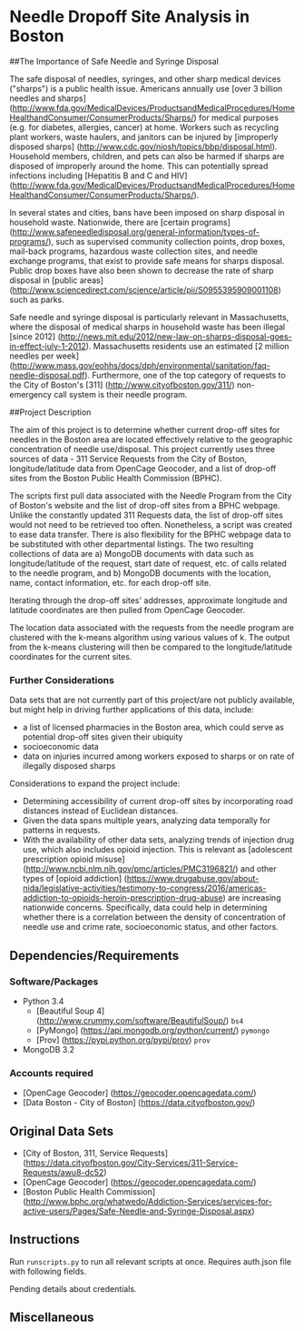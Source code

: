 Needle Dropoff Site Analysis in Boston
==============================

##The Importance of Safe Needle and Syringe Disposal

The safe disposal of needles, syringes, and other sharp medical devices ("sharps") is a public health issue. Americans annually use [over 3 billion needles and sharps] (http://www.fda.gov/MedicalDevices/ProductsandMedicalProcedures/HomeHealthandConsumer/ConsumerProducts/Sharps/) for medical purposes (e.g. for diabetes, allergies, cancer) at home. Workers such as recycling plant workers, waste haulers, and janitors can be injured by [improperly disposed sharps] (http://www.cdc.gov/niosh/topics/bbp/disposal.html). Household members, children, and pets can also be harmed if sharps are disposed of improperly around the home. This can potentially spread infections including [Hepatitis B and C and HIV] (http://www.fda.gov/MedicalDevices/ProductsandMedicalProcedures/HomeHealthandConsumer/ConsumerProducts/Sharps/).

In several states and cities, bans have been imposed on sharp disposal in household waste. Nationwide, there are [certain programs] (http://www.safeneedledisposal.org/general-information/types-of-programs/), such as supervised community collection points, drop boxes, mail-back programs, hazardous waste collection sites, and needle exchange programs, that exist to provide safe means for sharps disposal. Public drop boxes have also been shown to decrease the rate of sharp disposal in [public areas] (http://www.sciencedirect.com/science/article/pii/S0955395909001108) such as parks.

Safe needle and syringe disposal is particularly relevant in Massachusetts, where the disposal of medical sharps in household waste has been illegal [since 2012] (http://news.mit.edu/2012/new-law-on-sharps-disposal-goes-in-effect-july-1-2012). Massachusetts residents use an estimated [2 million needles per week] (http://www.mass.gov/eohhs/docs/dph/environmental/sanitation/faq-needle-disposal.pdf). Furthermore, one of the top category of requests to the City of Boston's [311] (http://www.cityofboston.gov/311/) non-emergency call system is their needle program.

##Project Description

The aim of this project is to determine whether current drop-off sites for needles in the Boston area are located effectively relative to the geographic concentration of needle use/disposal. This project currently uses three sources of data - 311 Service Requests from the City of Boston, longitude/latitude data from OpenCage Geocoder, and a list of drop-off sites from the Boston Public Health Commission (BPHC).

The scripts first pull data associated with the Needle Program from the City of Boston's website and the list of drop-off sites from a BPHC webpage. Unlike the constantly updated 311 Requests data, the list of drop-off sites would not need to be retrieved too often. Nonetheless, a script was created to ease data transfer. There is also flexibility for the BPHC webpage data to be substituted with other departmental listings. The two resulting collections of data are a) MongoDB documents with data such as longitude/latitude of the request, start date of request, etc. of calls related to the needle program, and b) MongoDB documents with the location, name, contact information, etc. for each drop-off site.

Iterating through the drop-off sites' addresses, approximate longitude and latitude coordinates are then pulled from OpenCage Geocoder.

The location data associated with the requests from the needle program are clustered with the k-means algorithm using various values of k. The output from the k-means clustering will then be compared to the longitude/latitude coordinates for the current sites.

### Further Considerations

Data sets that are not currently part of this project/are not publicly available, but might help in driving further applications of this data, include:
- a list of licensed pharmacies in the Boston area, which could serve as potential drop-off sites given their ubiquity
- socioeconomic data
- data on injuries incurred among workers exposed to sharps or on rate of illegally disposed sharps

Considerations to expand the project include:
- Determining accessibility of current drop-off sites by incorporating road distances instead of Euclidean distances.
- Given the data spans multiple years, analyzing data temporally for patterns in requests.
- With the availability of other data sets, analyzing trends of injection drug use, which also includes opioid injection. This is relevant as [adolescent prescription opioid misuse] (http://www.ncbi.nlm.nih.gov/pmc/articles/PMC3196821/) and other types of [opioid addiction] (https://www.drugabuse.gov/about-nida/legislative-activities/testimony-to-congress/2016/americas-addiction-to-opioids-heroin-prescription-drug-abuse) are increasing nationwide concerns. Specifically, data could help in determining whether there is a correlation between the density of concentration of needle use and crime rate, socioeconomic status, and other factors.

## Dependencies/Requirements

### Software/Packages
- Python 3.4
  - [Beautiful Soup 4] (http://www.crummy.com/software/BeautifulSoup/) `bs4`
  - [PyMongo] (https://api.mongodb.org/python/current/) `pymongo`
  - [Prov] (https://pypi.python.org/pypi/prov) `prov`
- MongoDB 3.2

### Accounts required
- [OpenCage Geocoder] (https://geocoder.opencagedata.com/)
- [Data Boston - City of Boston] (https://data.cityofboston.gov/)

## Original Data Sets
- [City of Boston, 311, Service Requests] (https://data.cityofboston.gov/City-Services/311-Service-Requests/awu8-dc52)
- [OpenCage Geocoder] (https://geocoder.opencagedata.com/)
- [Boston Public Health Commission] (http://www.bphc.org/whatwedo/Addiction-Services/services-for-active-users/Pages/Safe-Needle-and-Syringe-Disposal.aspx)

## Instructions

Run `runscripts.py` to run all relevant scripts at once. Requires auth.json file with following fields.

Pending details about credentials. 

## Miscellaneous